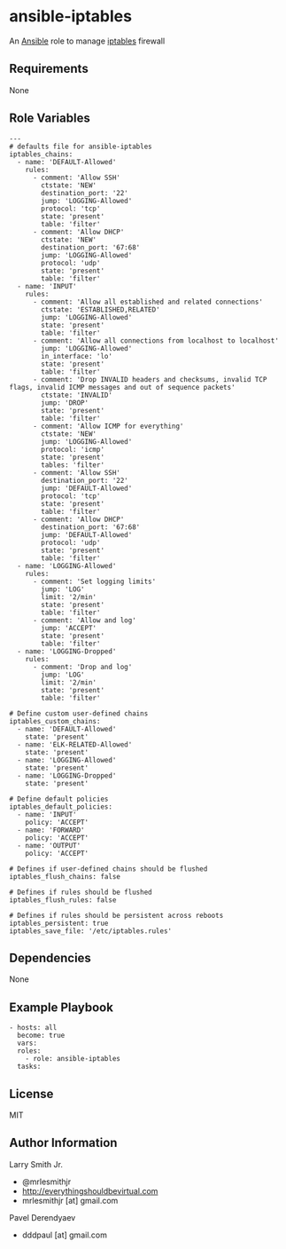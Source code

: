 ansible-iptables
=========

An [Ansible] role to manage [iptables] firewall

Requirements
------------

None

Role Variables
--------------

```
---
# defaults file for ansible-iptables
iptables_chains:
  - name: 'DEFAULT-Allowed'
    rules:
      - comment: 'Allow SSH'
        ctstate: 'NEW'
        destination_port: '22'
        jump: 'LOGGING-Allowed'
        protocol: 'tcp'
        state: 'present'
        table: 'filter'
      - comment: 'Allow DHCP'
        ctstate: 'NEW'
        destination_port: '67:68'
        jump: 'LOGGING-Allowed'
        protocol: 'udp'
        state: 'present'
        table: 'filter'
  - name: 'INPUT'
    rules:
      - comment: 'Allow all established and related connections'
        ctstate: 'ESTABLISHED,RELATED'
        jump: 'LOGGING-Allowed'
        state: 'present'
        table: 'filter'
      - comment: 'Allow all connections from localhost to localhost'
        jump: 'LOGGING-Allowed'
        in_interface: 'lo'
        state: 'present'
        table: 'filter'
      - comment: 'Drop INVALID headers and checksums, invalid TCP flags, invalid ICMP messages and out of sequence packets'
        ctstate: 'INVALID'
        jump: 'DROP'
        state: 'present'
        table: 'filter'
      - comment: 'Allow ICMP for everything'
        ctstate: 'NEW'
        jump: 'LOGGING-Allowed'
        protocol: 'icmp'
        state: 'present'
        tables: 'filter'
      - comment: 'Allow SSH'
        destination_port: '22'
        jump: 'DEFAULT-Allowed'
        protocol: 'tcp'
        state: 'present'
        table: 'filter'
      - comment: 'Allow DHCP'
        destination_port: '67:68'
        jump: 'DEFAULT-Allowed'
        protocol: 'udp'
        state: 'present'
        table: 'filter'
  - name: 'LOGGING-Allowed'
    rules:
      - comment: 'Set logging limits'
        jump: 'LOG'
        limit: '2/min'
        state: 'present'
        table: 'filter'
      - comment: 'Allow and log'
        jump: 'ACCEPT'
        state: 'present'
        table: 'filter'
  - name: 'LOGGING-Dropped'
    rules:
      - comment: 'Drop and log'
        jump: 'LOG'
        limit: '2/min'
        state: 'present'
        table: 'filter'

# Define custom user-defined chains
iptables_custom_chains:
  - name: 'DEFAULT-Allowed'
    state: 'present'
  - name: 'ELK-RELATED-Allowed'
    state: 'present'
  - name: 'LOGGING-Allowed'
    state: 'present'
  - name: 'LOGGING-Dropped'
    state: 'present'

# Define default policies
iptables_default_policies:
  - name: 'INPUT'
    policy: 'ACCEPT'
  - name: 'FORWARD'
    policy: 'ACCEPT'
  - name: 'OUTPUT'
    policy: 'ACCEPT'

# Defines if user-defined chains should be flushed
iptables_flush_chains: false

# Defines if rules should be flushed
iptables_flush_rules: false

# Defines if rules should be persistent across reboots
iptables_persistent: true
iptables_save_file: '/etc/iptables.rules'
```

Dependencies
------------

None

Example Playbook
----------------

````
- hosts: all
  become: true
  vars:
  roles:
    - role: ansible-iptables
  tasks:
````

License
-------

MIT

Author Information
------------------

Larry Smith Jr.
- @mrlesmithjr
- http://everythingshouldbevirtual.com
- mrlesmithjr [at] gmail.com

Pavel Derendyaev
- dddpaul [at] gmail.com


[Ansible]: <https://www.ansible.com>
[iptables]: <https://www.netfilter.org/>
